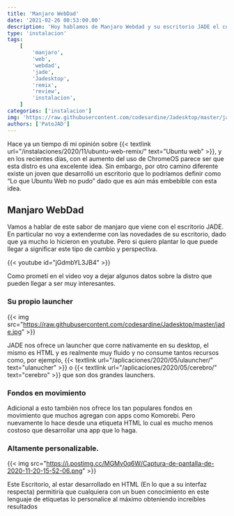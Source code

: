 ```yaml
---
title: 'Manjaro WebDad'
date: '2021-02-26 08:53:00.00'
description: 'Hoy hablamos de Manjaro Webdad y su escritorio JADE el cual plantea una interesante forma de ver el escritorio de linux'
type: 'instalacion'
tags:
    [
        'manjaro',
        'web',
        'webdad',
        'jade',
        'Jadesktop',
        'remix',
        'review',
        'instalacion',
    ]
categories: ['instalacion']
img: 'https://raw.githubusercontent.com/codesardine/Jadesktop/master/jade1.jpg'
authors: ['PatoJAD']
---
```


Hace ya un tiempo di mi opinión sobre {{< textlink url="/instalaciones/2020/11/ubuntu-web-remix/" text="Ubuntu web" >}}, y en los recientes días, con el aumento del uso de ChromeOS parece ser que esta distro es una excelente idea. Sin embargo, por otro camino diferente existe un joven que desarrolló un escritorio que lo podríamos definir como “Lo que Ubuntu Web no pudo” dado que es aún más embebible con esta idea.

## Manjaro WebDad

Vamos a hablar de este sabor de manjaro que viene con el escritorio JADE. En particular no voy a extenderme con las novedades de su escritorio, dado que ya mucho lo hicieron en youtube. Pero si quiero plantar lo que puede llegar a significar este tipo de cambio y perspectiva.

{{< youtube id="jGdmbYL3JB4" >}}

Como prometí en el video voy a dejar algunos datos sobre la distro que pueden llegar a ser muy interesantes.

### Su propio launcher

{{< img src="https://raw.githubusercontent.com/codesardine/Jadesktop/master/jade.jpg" >}}

JADE nos ofrece un launcher que corre nativamente en su desktop, el mismo es HTML y es realmente muy fluido y no consume tantos recursos como, por ejemplo, {{< textlink url="/aplicaciones/2020/05/ulauncher/" text="ulanucher" >}} o {{< textlink url="/aplicaciones/2020/05/cerebro/" text="cerebro" >}} que son dos grandes launchers.

### Fondos en movimiento

Adicional a esto también nos ofrece los tan populares fondos en movimiento que muchos agregan con apps como Komorebi. Pero nuevamente lo hace desde una etiqueta HTML lo cual es mucho menos costoso que desarrollar una app que lo haga.

### Altamente personalizable.

{{< img src="https://i.postimg.cc/MGMv0q6W/Captura-de-pantalla-de-2020-11-20-15-52-06.png" >}}

Este Escritorio, al estar desarrollado en HTML (En lo que a su interfaz respecta) permitiría que cualquiera con un buen conocimiento en este lenguaje de etiquetas lo personalice al máximo obteniendo increíbles resultados
